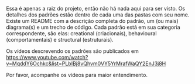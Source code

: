 Essa é apenas a raiz do projeto, então não há nada aqui para ser visto. Os detalhes dos padrões estão dentro de cada uma das pastas com seu nome. Existe um README com a descrição completa do padrão, um (ou mais) diagrama(s) e um trecho de código. Cada padrão está em sua categoria correspondente, são elas: creational (criacionais), behavioural (comportamentais) e structural (estruturais).

Os vídeos descrevendo os padrões são publicados em https://www.youtube.com/watch?v=MqddY6Ochkc&list=PLbIBj8vQhvm0VY5YrMrafWaQY2EnJ3j8H

Por favor, acompanhe os vídeos para maior entendimento.
